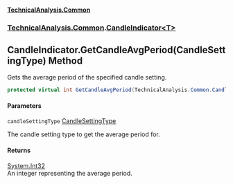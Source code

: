 #### [TechnicalAnalysis.Common](TechnicalAnalysis.Common.md 'TechnicalAnalysis.Common')
### [TechnicalAnalysis.Common](TechnicalAnalysis.Common.md#TechnicalAnalysis.Common 'TechnicalAnalysis.Common').[CandleIndicator&lt;T&gt;](CandleIndicator_T_.md 'TechnicalAnalysis.Common.CandleIndicator<T>')

## CandleIndicator<T>.GetCandleAvgPeriod(CandleSettingType) Method

Gets the average period of the specified candle setting.

```csharp
protected virtual int GetCandleAvgPeriod(TechnicalAnalysis.Common.CandleSettingType candleSettingType);
```
#### Parameters

<a name='TechnicalAnalysis.Common.CandleIndicator_T_.GetCandleAvgPeriod(TechnicalAnalysis.Common.CandleSettingType).candleSettingType'></a>

`candleSettingType` [CandleSettingType](CandleSettingType.md 'TechnicalAnalysis.Common.CandleSettingType')

The candle setting type to get the average period for.

#### Returns
[System.Int32](https://docs.microsoft.com/en-us/dotnet/api/System.Int32 'System.Int32')  
An integer representing the average period.